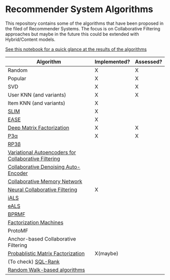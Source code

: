 # Recommender System Algorithms

This repository contains some of the algorithms that have been proposed in the filed of Recommender Systems. The focus is on Collaborative Filtering approaches but maybe in the future this could be extended with Hybrid/Content models.

[See this notebook for a quick glance at the results of the algorithms](https://gitlab.cp.jku.at/alessandro/rec-algs/-/blob/main/RecommenderSystemApproaches.ipynb)


| Algorithm | Implemented? | Assessed? |
| ------ |--------------| ------ |
| Random | X            | X |
| Popular | X            | X |
| SVD | X            | X |
| User KNN (and variants) | X            | X |
| Item KNN (and variants) | X            | |
| [SLIM](https://dl.acm.org/doi/10.1109/ICDM.2011.134) | X            |  |
| [EASE](https://dl.acm.org/doi/10.1145/3308558.3313710) | X            |  |
| [Deep Matrix Factorization](https://www.ijcai.org/Proceedings/2017/0447.pdf) | X            | X |
| [P3α](https://dl.acm.org/doi/abs/10.1145/2567948.2579244) | X            | X |
| [RP3β](https://dl.acm.org/doi/10.1145/2955101) |              |  |
| [Variational Autoencoders for Collaborative Filtering](https://dl.acm.org/doi/10.1145/3178876.3186150) |              |  |
| [Collaborative Denoising Auto-Encoder](https://dl.acm.org/doi/10.1145/2835776.2835837) |              |  |
| [Collaborative Memory Network](https://arxiv.org/pdf/1804.10862.pdf) |              |  |
| [Neural Collaborative Filtering](http://staff.ustc.edu.cn/~hexn/papers/www17-ncf.pdf) | X            |  |
| [iALS](http://yifanhu.net/PUB/cf.pdf) |              |  |
| [eALS](https://dl.acm.org/doi/10.1145/2911451.2911489) |              |  |
| [BPRMF](https://arxiv.org/ftp/arxiv/papers/1205/1205.2618.pdf) |              |  |
| [Factorization Machines](https://ieeexplore.ieee.org/document/5694074) |              |  |
| ProtoMF |              |  |
| Anchor-based Collaborative Filtering |              |  |
| [Probablistic Matrix Factorization](https://proceedings.neurips.cc/paper/2007/file/d7322ed717dedf1eb4e6e52a37ea7bcd-Paper.pdf) | X(maybe)     |  |
|(To check) [SQL-Rank](http://proceedings.mlr.press/v80/wu18c/wu18c.pdf) |              | |
|[Random Walk-based algorithms](https://ieeexplore.ieee.org/stamp/stamp.jsp?tp=&arnumber=4072747) |              | |


